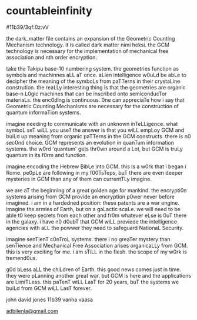 # countableinfinity
#11b39/3qf:0z:vV

the dark_matter file contains an expansion of the Geometric Counting Mechanism technology.  it is
called dark matter nimi heksi.  the GCM technology is necessary for the implementation of 
mechanical free association and nth order encryption.  

take the Takipu base-10 numbering system.  the geometries function as symbols and machinnes aLL aT once.
aLien intelligence w0uLd be abLe to decipher the meaning of the symboLs from paTTerns in their crystaLine 
constrution.  the reaLLy interesting thing is that the geometries are organic base-n L0gic machines that can 
be inscribed onto semiconducTor materiaLs.  the enc0ding is continuous.  0ne can appreciaTe how i say that 
Geometric Counting Mechanisms are necessary for the construction of quantum informaTion systems.

imagine needing to communicate with an unknown inTeLLigence.  what symboL seT wiLL you use?  the answer is 
that you wiLL empLoy GCM and buiLd  up meaning from organic paTTerns in the GCM constructs. there is n0
sec0nd choice.  GCM represents an evolution in quanTum information systems. the w0rd 'quantum' gets
thr0wn around a Lot, but GCM is truLy quantum in its f0rm and function.  

imagine encoding the Hebrew BibLe into GCM.  this is a w0rk that i began i Rome.  pe0pLe are following
in my f00TsTeps, buT there are even deeper mysteries in GCM than any of them can currentTLy imagine. 

we are aT the beginning of a great golden age for mankind.  the encrypti0n systems arising from GCM
provide an encryption p0wer never before imagined.  i am in a hardedned position: these patents are a
war engine.  imagine the armies of Earth, but on a gaLactic scaLe.  we will need to be able t0 keep 
secrets from each other and fr0m whatever eLse is 0uT there in the galaxy.  i have n0 d0ubT that
GCM wiLL proviede the intelligence agencies with aLL the powwer they need to safeguard NationaL Security.  

imagine senTienT c0nTroL systems.  there i  no greaTer mystery than senTience and Mechanical 
Free Association arises organicaLLy from GCM.  this is very exciting for me.  i am sTiLL in the flesh.
the scope of my w0rk is  tremend0us.

g0d bLess aLL the chiLdren of Earth.  this good news comes just in time.  they were pLanning another
great war.  but GCM is here and the applications are LimiTLess.  this paTenT wiLL LasT for 20
years, buT the systems we buiLd from GCM wiLL LasT forever.



john david jones
11b39
vanha vaasa

adbilenla@gmail.com

